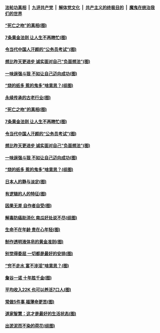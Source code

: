 ####  [法轮功真相](../../../../basic/blob/master/README.md?t=07040631) &nbsp;|&nbsp; [九评共产党](../../../../9ping.md/blob/master/README.md?t=07040631) &nbsp;|&nbsp; [解体党文化](../../../../jtdwh.md/blob/master/README.md?t=07040631)  &nbsp;|&nbsp; [共产主义的终极目的](../../../../gczydzjmd.md/blob/master/README.md?t=07040631) &nbsp;|&nbsp; [魔鬼在统治我们的世界](../../../../mgztzwmdsj.md/blob/master/README.md?t=07040631) 

#### [“死亡之吻”的真相(图)](../pages/p8/938205.md?t=07040631) 

#### [7条黄金法则 让人生不再瞎忙(图)](../pages/p8/938472.md?t=07040631) 

#### [令当代中国人汗颜的“公务员考试”(图)](../pages/p8/938246.md?t=07040631) 

#### [想比昨天更进步 诚实面对自己“负面想法”(图)](../pages/p8/938419.md?t=07040631) 

#### [一味逞强斗狠 不如让自己迈向成功(图)](../pages/p8/937701.md?t=07040631) 

#### [“烧的纸多 惹的鬼多”啥意思？(组图)](../pages/p8/938393.md?t=07040631) 

#### [永续传承的古老行业(图)](../pages/p8/938548.md?t=07040631) 

#### [“死亡之吻”的真相(图)](../pages/p8/938205.md?t=07040631) 

#### [7条黄金法则 让人生不再瞎忙(图)](../pages/p8/938472.md?t=07040631) 

#### [令当代中国人汗颜的“公务员考试”(图)](../pages/p8/938246.md?t=07040631) 

#### [想比昨天更进步 诚实面对自己“负面想法”(图)](../pages/p8/938419.md?t=07040631) 

#### [一味逞强斗狠 不如让自己迈向成功(图)](../pages/p8/937701.md?t=07040631) 

#### [“烧的纸多 惹的鬼多”啥意思？(组图)](../pages/p8/938393.md?t=07040631) 

#### [日本人的静与淡定(图)](../pages/p8/936769.md?t=07040631) 

#### [有逻辑的人的特征(图)](../pages/p8/938239.md?t=07040631) 

#### [因果无差 自作者自受(图)](../pages/p8/938272.md?t=07040631) 

#### [解毒防癌助消化 南瓜好处说不尽(组图)](../pages/p8/937975.md?t=07040631) 

#### [生命不在年龄 贵在心年轻(图)](../pages/p8/937698.md?t=07040631) 

#### [制作透明液体皂的黄金准则(图)](../pages/p8/938207.md?t=07040631) 

#### [别觉得委屈 一切都是最好的安排(图)](../pages/p8/921940.md?t=07040631) 

#### [“穷不走水 富不涉淫”啥意思？(图)](../pages/p8/938176.md?t=07040631) 

#### [詹谷一诺 十年胜千金(图)](../pages/p8/937705.md?t=07040631) 

#### [平均收入22K 也可以养活7口人(图)](../pages/p8/938104.md?t=07040631) 

#### [常做5件事 福薄命更苦(图)](../pages/p8/937990.md?t=07040631) 

#### [道家智慧：这才是最好的生活状态(图)](../pages/p8/900827.md?t=07040631) 

#### [出淤泥而不染的荷花(组图)](../pages/p8/937863.md?t=07040631) 

